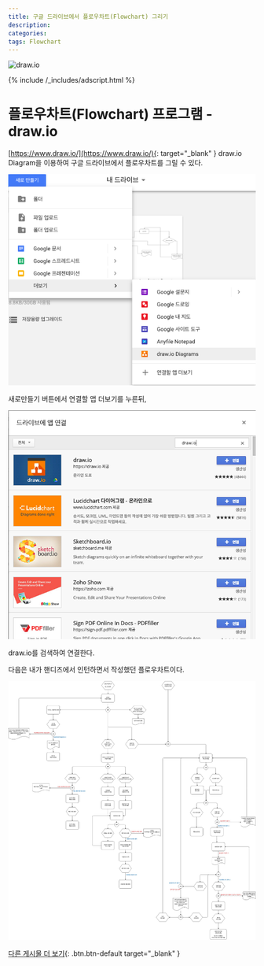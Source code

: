 ```yaml
---
title: 구글 드라이브에서 플로우차트(Flowchart) 그리기
description: 
categories: 
tags: Flowchart
---
```


![draw.io](https://lh3.googleusercontent.com/-CzWSZjLvCvQ/AAAAAAAAAAI/AAAAAAAAABw/siCmLON6Nx8/w800-h800/photo.jpg)

{% include /_includes/adscript.html %}

# 플로우차트(Flowchart) 프로그램 - draw.io

[https://www.draw.io/](https://www.draw.io/){: target="_blank" } 
draw.io Diagram을 이용하여 구글 드라이브에서 플로우차트를 그릴 수 있다.

![구글드라이브 새로만들기 버튼](/assets/images/draw.io1.png)

새로만들기 버튼에서 연결할 앱 더보기를 누른뒤,

![연결할 앱 더보기에서 draw.io 검색](/assets/images/draw.io2.png)

draw.io를 검색하여 연결한다.

다음은 내가 핸디즈에서 인턴하면서 작성했던 플로우차트이다.

![Flowchart](/assets/images/draw.io-flowchart.jpg)

[다른 게시물 더 보기](https://groovypark.github.io/){: .btn.btn-default target="_blank" }